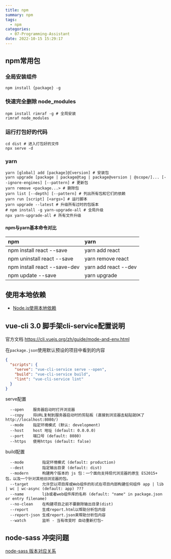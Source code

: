 ```yaml
---
title: npm
summary: npm
tags:
  - npm
categories:
  - 07-Programming-Assistant
date: 2022-10-15 15:29:17
---
```


## npm常用包

### 全局安装组件
```shell
npm install {package} -g 
```

### 快速完全删除 node_modules

```shell
npm install rimraf -g # 全局安装
rimraf node_modules
```

### 运行打包好的代码

```shell
cd dist # 进入打包好的文件
npx serve -d
```

### yarn

```shell
yarn [global] add [package]@[version] # 安装包
yarn upgrade [package | package@tag | package@version | @scope/]... [--ignore-engines] [--pattern] # 更新包
yarn remove <package...> # 删除包
yarn list [--depth] [--pattern] # 列出所有包和它们的依赖
yarn run [script] [<args>] # 运行脚本
yarn upgrade --latest # 升级所有过时的包版本
# npm install -g yarn-upgrade-all # 全局升级
npx yarn-upgrade-all # 所有文件升级
```

#### npm与yarn基本命令对比

|npm|yarn|
|:---|:---|
| npm install react --save | yarn add react |
| npm uninstall react --save | yarn remove react |
| npm install react --save-dev | yarn add react --dev |
| npm update --save | yarn upgrade |

## 使用本地依赖

+ [Node.js使用本地依赖](https://www.cnblogs.com/blacklsle/p/14787684.html)


## vue-cli 3.0 脚手架cli-service配置说明

官方文档 https://cli.vuejs.org/zh/guide/mode-and-env.html

在`package.json`使用默认预设的项目中看到的内容

```json
{
  "scripts": {
    "serve": "vue-cli-service serve --open",
    "build": "vue-cli-service build",
    "lint": "vue-cli-service lint"
  }
}
```

serve配置

```text
  --open    服务器启动时打开浏览器
  --copy    将URL复制到服务器启动时的剪贴板 (直接到浏览器去粘贴就OK了 http://localhost:8080/)
  --mode    指定环境模式 (默认: development)
  --host    host 地址 (default: 0.0.0.0)
  --port    端口号 (default: 8080)
  --https   使用https (default: false)
```

build配置
```text
  --mode        指定环境模式 (default: production)
  --dest        指定输出目录 (default: dist)
  --modern      构建两个版本的 js 包：一个面向支持现代浏览器的原生 ES2015+ 包，以及一个针对其他旧浏览器的包。
  --target      允许您以项目库或Web组件的形式在项目内部构建任何组件 app | lib | wc | wc-async (default: app) ???
  --name        lib或者web组件库的名称 (default: "name" in package.json or entry filename)
  --no-clean    在构建项目之前不要删除输出目录(dist)
  --report      生成report.html以帮助分析包内容
  --report-json 生成report.json来帮助分析包内容
  --watch       监听 - 当有改变时 自动重新打包~
```

## node-sass 冲突问题

[node-sass 版本对应关系](https://www.npmjs.com/package/node-sass)